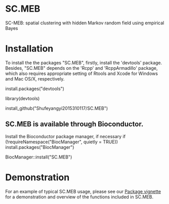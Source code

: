 # SC.MEB
SC-MEB: spatial clustering with hidden Markov random field using empirical Bayes

# Installation

To install the the packages "SC.MEB", firstly, install the 'devtools' package. Besides, "SC.MEB" depends on the 'Rcpp' and 'RcppArmadillo' package, which also requires appropriate setting of Rtools and Xcode for Windows and Mac OS/X, respectively.

install.packages("devtools")

library(devtools)

install_github("Shufeyangyi2015310117/SC.MEB")


## SC.MEB is available through Bioconductor.

Install the Bioconductor package manager, if necessary
if (!requireNamespace("BiocManager", quietly = TRUE))
    install.packages("BiocManager")

BiocManager::install("SC.MEB")

# Demonstration

For an example of typical SC.MEB usage, please see our [Package vignette](https://shufeyangyi2015310117.github.io/SC.MEB/index.html) for a demonstration and overview of the functions included in SC.MEB.
